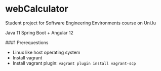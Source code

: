 # webCalculator
Student project for Software Engineering Environments course on Uni.lu

Java 11 Spring Boot + Angular 12

###1 Prerequestions
- Linux like host operating system
- Install vagrant
- Install vagrant plugin: `vagrant plugin install vagrant-scp`
